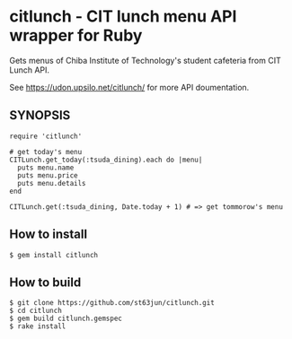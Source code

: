 # citlunch - CIT lunch menu API wrapper for Ruby

Gets menus of Chiba Institute of Technology's student cafeteria from
CIT Lunch API.

See https://udon.upsilo.net/citlunch/ for more API doumentation.

## SYNOPSIS
    require 'citlunch'
    
    # get today's menu
    CITLunch.get_today(:tsuda_dining).each do |menu|
      puts menu.name
      puts menu.price
      puts menu.details
    end

    CITLunch.get(:tsuda_dining, Date.today + 1) # => get tommorow's menu

## How to install
    $ gem install citlunch

## How to build
    $ git clone https://github.com/st63jun/citlunch.git
    $ cd citlunch
    $ gem build citlunch.gemspec
    $ rake install
